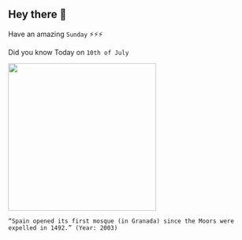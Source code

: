 ## Hey there 👋
Have an amazing `Sunday` ⚡⚡⚡

Did you know Today on `10th of July`
 
 [<img src="https://www.medyaolusum.com/en/wp-content/uploads/2019/04/granada-ramadan.jpg" width="300" />](https://www.abc.net.au/news/2003-07-11/six-centuries-on-mosque-opens-in-granada/1883750) 
 ```
“Spain opened its first mosque (in Granada) since the Moors were expelled in 1492.” (Year: 2003)
```
